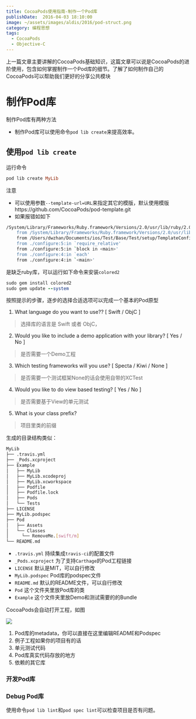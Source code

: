 ```yaml
---
title: CocoaPods使用指南-制作一个Pod库
publishDate:  2016-04-03 18:10:00
image: ~/assets/images/aldis/2016/pod-struct.png
category: 编程思想
tags:
  - CocoaPods
  - Objective-C
---
```


上一篇文章主要讲解的CocoaPods基础知识，这篇文章可以说是CocoaPods的进阶使用，包含如何掌握制作一个Pod库的细节。了解了如何制作自己的CocoaPods可以帮助我们更好的分享公共模块

<!-- toc -->

# 制作Pod库
制作Pod库有两种方法

* 制作Pod库可以使用命令`pod lib create`来提高效率。

## 使用`pod lib create`
运行命令
```ruby
pod lib create MyLib
```
注意
* 可以使用参数`--template-url=URL`来指定其它的模版，默认使用模版https://github.com/CocoaPods/pod-template.git
* 如果报错如如下

<!-- more -->

```bash
/System/Library/Frameworks/Ruby.framework/Versions/2.0/usr/lib/ruby/2.0.0/rubygems/core_ext/kernel_require.rb:126:in `require': cannot load such file -- colored2 (LoadError)
	from /System/Library/Frameworks/Ruby.framework/Versions/2.0/usr/lib/ruby/2.0.0/rubygems/core_ext/kernel_require.rb:126:in `require'
	from /Users/dwzhan/Documents/ios/Test/Base/Test/setup/TemplateConfigurator.rb:2:in `<top (required)>'
	from ./configure:5:in `require_relative'
	from ./configure:5:in `block in <main>'
	from ./configure:4:in `each'
	from ./configure:4:in `<main>'
```
是缺乏ruby库，可以运行如下命令来安装`colored2`
```ruby
sudo gem install colored2
sudo gem update --system
```

按照提示的步骤，逐步的选择合适选项可以完成一个基本的Pod原型
1. What language do you want to use?? [ Swift / ObjC ]
> 选择库的语言是 Swift 或者 ObjC，
2. Would you like to include a demo application with your library? [ Yes / No ]
> 是否需要一个Demo工程
3. Which testing frameworks will you use? [ Specta / Kiwi / None ]
> 是否需要一个测试框架None的话会使用自带的XCTest
4. Would you like to do view based testing? [ Yes / No ]
> 是否需要基于View的单元测试
5. What is your class prefix?
> 项目里类的前缀

生成的目录结构类似：
```bash
MyLib
├── .travis.yml
├── _Pods.xcproject
├── Example
│   ├── MyLib
│   ├── MyLib.xcodeproj
│   ├── MyLib.xcworkspace
│   ├── Podfile
│   ├── Podfile.lock
│   ├── Pods
│   └── Tests
├── LICENSE
├── MyLib.podspec
├── Pod
│   ├── Assets
│   └── Classes
│     └── RemoveMe.[swift/m]
└── README.md
```
* `.travis.yml` 持续集成`travis-ci`的配置文件
* `_Pods.xcproject` 为了支持`Carthage`的Pod工程链接
* `LICENSE` 默认是MIT，可以自行修改
* `MyLib.podspec` Pod库的podspec文件
* `README.md` 默认的README文件，可以自行修改
* `Pod` 这个文件夹里放Pod库的类
* `Example` 这个文件夹里放Demo和测试需要的的Bundle

CocoaPods会自动打开工程，如图

![](~/assets/images/aldis/2016/pod-struct.png)

1. Pod库的metadata，你可以直接在这里编辑README和Podspec
2. 例子工程如果你的项目有的话
3. 单元测试代码
4. Pod库真实代码存放的地方
5. 依赖的其它库

### 开发Pod库


### Debug Pod库
使用命令`pod lib lint`和`pod spec lint`可以检查项目是否有问题。